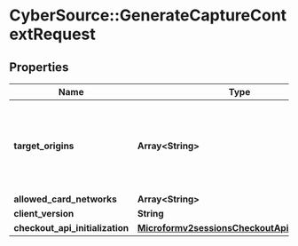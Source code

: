 # CyberSource::GenerateCaptureContextRequest

## Properties
Name | Type | Description | Notes
------------ | ------------- | ------------- | -------------
**target_origins** | **Array&lt;String&gt;** | The merchant origin domain (e.g. https://example.com) used to initiate microform Integration. Required to comply with CORS and CSP standards. | [optional] 
**allowed_card_networks** | **Array&lt;String&gt;** |  | [optional] 
**client_version** | **String** |  | [optional] 
**checkout_api_initialization** | [**Microformv2sessionsCheckoutApiInitialization**](Microformv2sessionsCheckoutApiInitialization.md) |  | [optional] 


